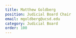 ```yaml
---
title: Matthew Goldberg
position: Judicial Board Chair
email: mgoldberg@ucsd.edu
category: Judicial Board
order: 100
---
```

